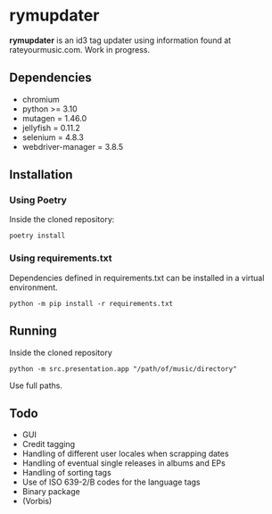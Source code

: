 # rymupdater

**rymupdater** is an id3 tag updater using information found at rateyourmusic.com.
Work in progress.

## Dependencies

- chromium
- python >= 3.10
- mutagen = 1.46.0
- jellyfish = 0.11.2
- selenium = 4.8.3
- webdriver-manager = 3.8.5

## Installation

### Using Poetry

Inside the cloned repository:
```commandline
poetry install
```
### Using requirements.txt

Dependencies defined in requirements.txt can be installed in a virtual environment.
```commandline
python -m pip install -r requirements.txt
```
## Running

Inside the cloned repository
```commandline
python -m src.presentation.app "/path/of/music/directory"
```
Use full paths.

## Todo
- GUI
- Credit tagging
- Handling of different user locales when scrapping dates
- Handling of eventual single releases in albums and EPs
- Handling of sorting tags
- Use of ISO 639-2/B codes for the language tags
- Binary package
- (Vorbis)
